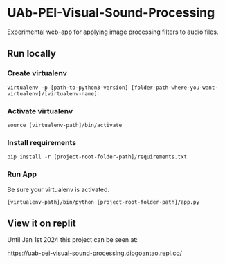 # UAb-PEI-Visual-Sound-Processing
Experimental web-app for applying image processing filters to audio files.

## Run locally
### Create virtualenv
	virtualenv -p [path-to-python3-version] [folder-path-where-you-want-virtualenv]/[virtualenv-name]

### Activate virtualenv
	source [virtualenv-path]/bin/activate

### Install requirements
	pip install -r [project-root-folder-path]/requirements.txt

### Run App
Be sure your virtualenv is activated.

	[virtualenv-path]/bin/python [project-root-folder-path]/app.py

## View it on replit
Until Jan 1st 2024 this project can be seen at:

https://uab-pei-visual-sound-processing.diogoantao.repl.co/